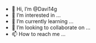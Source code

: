 - 👋 Hi, I’m @Davi14g
- 👀 I’m interested in ...
- 🌱 I’m currently learning ...
- 💞️ I’m looking to collaborate on ...
- 📫 How to reach me ...

<!---
Davi14g/Davi14g is a ✨ special ✨ repository because its `README.md` (this file) appears on your GitHub profile.
You can click the Preview link to take a look at your changes.
--->
